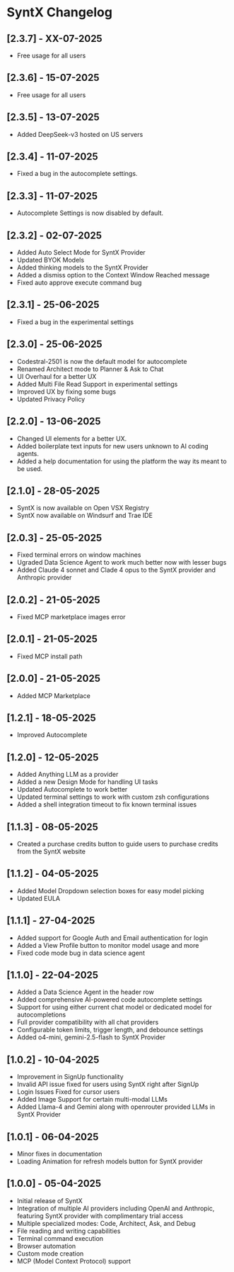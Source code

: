 # SyntX Changelog

## [2.3.7] - XX-07-2025

- Free usage for all users

## [2.3.6] - 15-07-2025

- Free usage for all users

## [2.3.5] - 13-07-2025

- Added DeepSeek-v3 hosted on US servers

## [2.3.4] - 11-07-2025

- Fixed a bug in the autocomplete settings.

## [2.3.3] - 11-07-2025

- Autocomplete Settings is now disabled by default.

## [2.3.2] - 02-07-2025

- Added Auto Select Mode for SyntX Provider
- Updated BYOK Models
- Added thinking models to the SyntX Provider
- Added a dismiss option to the Context Window Reached message
- Fixed auto approve execute command bug

## [2.3.1] - 25-06-2025

- Fixed a bug in the experimental settings

## [2.3.0] - 25-06-2025

- Codestral-2501 is now the default model for autocomplete
- Renamed Architect mode to Planner & Ask to Chat
- UI Overhaul for a better UX
- Added Multi File Read Support in experimental settings
- Improved UX by fixing some bugs
- Updated Privacy Policy

## [2.2.0] - 13-06-2025

- Changed UI elements for a better UX.
- Added boilerplate text inputs for new users unknown to AI coding agents.
- Added a help documentation for using the platform the way its meant to be used.

## [2.1.0] - 28-05-2025

- SyntX is now available on Open VSX Registry
- SyntX now available on Windsurf and Trae IDE

## [2.0.3] - 25-05-2025

- Fixed terminal errors on window machines
- Ugraded Data Science Agent to work much better now with lesser bugs
- Added Claude 4 sonnet and Clade 4 opus to the SyntX provider and Anthropic provider

## [2.0.2] - 21-05-2025

- Fixed MCP marketplace images error

## [2.0.1] - 21-05-2025

- Fixed MCP install path

## [2.0.0] - 21-05-2025

- Added MCP Marketplace

## [1.2.1] - 18-05-2025

- Improved Autocomplete

## [1.2.0] - 12-05-2025

- Added Anything LLM as a provider
- Added a new Design Mode for handling UI tasks
- Updated Autocomplete to work better
- Updated terminal settings to work with custom zsh configurations
- Added a shell integration timeout to fix known terminal issues

## [1.1.3] - 08-05-2025

- Created a purchase credits button to guide users to purchase credits from the SyntX website

## [1.1.2] - 04-05-2025

- Added Model Dropdown selection boxes for easy model picking
- Updated EULA

## [1.1.1] - 27-04-2025

- Added support for Google Auth and Email authentication for login
- Added a View Profile button to monitor model usage and more
- Fixed code mode bug in data science agent

## [1.1.0] - 22-04-2025

- Added a Data Science Agent in the header row
- Added comprehensive AI-powered code autocomplete settings
- Support for using either current chat model or dedicated model for autocompletions
- Full provider compatibility with all chat providers
- Configurable token limits, trigger length, and debounce settings
- Added o4-mini, gemini-2.5-flash to SyntX Provider

## [1.0.2] - 10-04-2025

- Improvement in SignUp functionality
- Invalid API issue fixed for users using SyntX right after SignUp
- Login Issues Fixed for cursor users
- Added Image Support for certain multi-modal LLMs
- Added Llama-4 and Gemini along with openrouter provided LLMs in SyntX Provider

## [1.0.1] - 06-04-2025

- Minor fixes in documentation
- Loading Animation for refresh models button for SyntX provider

## [1.0.0] - 05-04-2025

- Initial release of SyntX
- Integration of multiple AI providers including OpenAI and Anthropic, featuring SyntX provider with complimentary trial access
- Multiple specialized modes: Code, Architect, Ask, and Debug
- File reading and writing capabilities
- Terminal command execution
- Browser automation
- Custom mode creation
- MCP (Model Context Protocol) support
